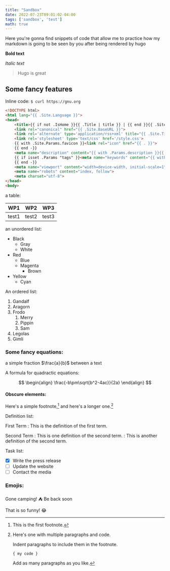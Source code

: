 ```yaml
---
title: "Sandbox"
date: 2022-07-23T09:01:02-04:00
tags: ['sandbox', 'test']
math: true
---
```


Here you're gonna find snippets of code that allow me to practice how my markdown is going to be seen by you after being rendered by hugo

**Bold text**

*Italic text*

> Hugo is great

## Some fancy features

Inline code: `$ curl https://gnu.org`

```html
<!DOCTYPE html>
<html lang="{{ .Site.Language }}">
<head>
	<title>{{ if not .IsHome }}{{ .Title | title }} | {{ end }}{{ .Site.Title }}</title>
	<link rel="canonical" href="{{ .Site.BaseURL }}">
	<link rel='alternate' type='application/rss+xml' title="{{ .Site.Title }} RSS" href='/index.xml'>
	<link rel='stylesheet' type='text/css' href='/style.css'>
	{{ with .Site.Params.favicon }}<link rel="icon" href="{{ . }}">
	{{ end -}}
	<meta name="description" content="{{ with .Params.description }}{{ . }}{{ else }}{{ .Summary }}{{ end }}">
	{{ if isset .Params "tags" }}<meta name="keywords" content="{{ with .Params.tags }}{{ delimit . ", " }}{{ end }}">
	{{ end -}}
	<meta name="viewport" content="width=device-width, initial-scale=1">
	<meta name="robots" content="index, follow">
	<meta charset="utf-8">
</head>
<body>
```

a table:

WP1|WP2|WP3|
---|---|---|
test1|test2|test3

an unordered list:

- Black
	- Gray
	- White
- Red
	- Blue
	- Magenta
		- Brown
- Yellow
	- Cyan

An ordered list:

1. Gandalf
2. Aragorn
3. Frodo
	1. Merry
	2. Pippin
	3. Sam
4. Legolas
5. Gimli


### Some fancy equations:

a simple fraction $\frac{a}{b}$ between a text

A formula for quadractic equations:

$$
\begin{align}
	\frac{-b\pm\sqrt{b^2-4ac}}{2a}
\end{align}
$$

#### Obscure elements:

Here's a simple footnote,[^1] and here's a longer one.[^bignote]

[^1]: This is the first footnote.

[^bignote]: Here's one with multiple paragraphs and code.

    Indent paragraphs to include them in the footnote.

    `{ my code }`

    Add as many paragraphs as you like.

Definition list:

First Term
: This is the definition of the first term.

Second Term
: This is one definition of the second term.
: This is another definition of the second term.

Task list:
- [x] Write the press release
- [ ] Update the website
- [ ] Contact the media

### Emojis:

Gone camping! ⛺ Be back soon

That is so funny! 😂